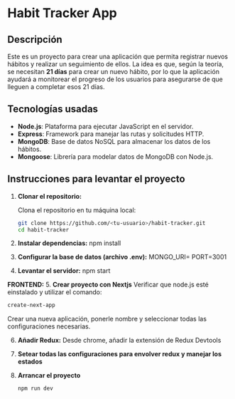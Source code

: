 # Habit Tracker App

## Descripción

Este es un proyecto para crear una aplicación que permita registrar nuevos hábitos y realizar un seguimiento de ellos. La idea es que, según la teoría, se necesitan **21 días** para crear un nuevo hábito, por lo que la aplicación ayudará a monitorear el progreso de los usuarios para asegurarse de que lleguen a completar esos 21 días.

## Tecnologías usadas

- **Node.js**: Plataforma para ejecutar JavaScript en el servidor.
- **Express**: Framework para manejar las rutas y solicitudes HTTP.
- **MongoDB**: Base de datos NoSQL para almacenar los datos de los hábitos.
- **Mongoose**: Librería para modelar datos de MongoDB con Node.js.

## Instrucciones para levantar el proyecto

1. **Clonar el repositorio:**

   Clona el repositorio en tu máquina local:

   ```bash
   git clone https://github.com/<tu-usuario>/habit-tracker.git
   cd habit-tracker

2. **Instalar dependencias:**
npm install

3. **Configurar la base de datos (archivo .env):**
MONGO_URI=  <uri de MongodB>
PORT=3001

4. **Levantar el servidor:**
npm start

**FRONTEND:**
5. **Crear proyecto con Nextjs**
Verificar que node.js esté einstalado y utilizar el comando: 
   ```bash
   create-next-app
   ```
Crear una nueva aplicación, ponerle nombre y seleccionar todas las configuraciones necesarias.

6. **Añadir Redux:**
   Desde chrome, añadir la extensión de Redux Devtools
   
8. **Setear todas las configuraciones para envolver redux y manejar los estados**
   
10. **Arrancar el proyecto**

    ```bash
    npm run dev






